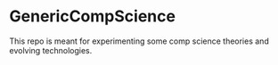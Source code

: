 # GenericCompScience
This repo is meant for experimenting some comp science theories and evolving technologies.
